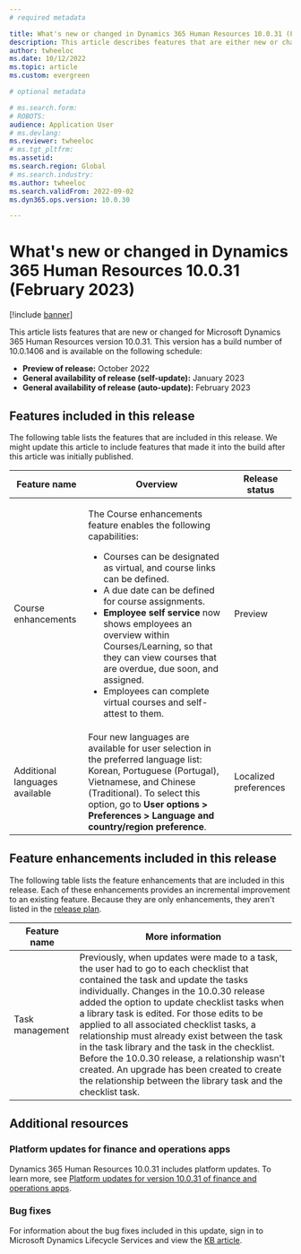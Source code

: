 ```yaml
---
# required metadata

title: What's new or changed in Dynamics 365 Human Resources 10.0.31 (February 2023)
description: This article describes features that are either new or changed in the Microsoft Dynamics 365 Human Resources version 10.0.31 preview release.
author: twheeloc
ms.date: 10/12/2022
ms.topic: article
ms.custom: evergreen

# optional metadata

# ms.search.form: 
# ROBOTS: 
audience: Application User
# ms.devlang: 
ms.reviewer: twheeloc
# ms.tgt_pltfrm: 
ms.assetid: 
ms.search.region: Global
# ms.search.industry: 
ms.author: twheeloc
ms.search.validFrom: 2022-09-02 
ms.dyn365.ops.version: 10.0.30

---
```


# What's new or changed in Dynamics 365 Human Resources 10.0.31 (February 2023)

[!include [banner](../../includes/preview-banner.md)]

This article lists features that are new or changed for Microsoft Dynamics 365 Human Resources version 10.0.31. This version has a build number of 10.0.1406 and is 
available on the following schedule:

- **Preview of release:** October 2022
- **General availability of release (self-update):** January 2023
- **General availability of release (auto-update):** February 2023

## Features included in this release

The following table lists the features that are included in this release. We might update this article to include features that made it into the build after this 
article was initially published.

| Feature name | Overview | Release status |
|----|----|----|
| Course enhancements | <p>The Course enhancements feature enables the following capabilities:</p><ul><li>Courses can be designated as virtual, and course links can be defined.</li><li>A due date can be defined for course assignments.</li><li>**Employee self service** now shows employees an overview within Courses/Learning, so that they can view courses that are overdue, due soon, and assigned.</li><li>Employees can complete virtual courses and self-attest to them.</li></ul><p> | Preview |
| Additional languages available | Four new languages are available for user selection in the preferred language list: Korean, Portuguese (Portugal), Vietnamese, and Chinese (Traditional). To select this option, go to **User options \> Preferences \> Language and country/region preference**. | Localized preferences |  

## Feature enhancements included in this release

The following table lists the feature enhancements that are included in this release. Each of these enhancements provides an incremental improvement to an existing 
feature. Because they are only enhancements, they aren't listed in the [release plan](/dynamics365-release-plan/2021wave2/finance-operations/dynamics365-finance).

| Feature name | More information |
|--------------|------------------|
| Task management | Previously, when updates were made to a task, the user had to go to each checklist that contained the task and update the tasks individually. Changes in the 10.0.30 release added the option to update checklist tasks when a library task is edited. For those edits to be applied to all associated checklist tasks, a relationship must already exist between the task in the task library and the task in the checklist. Before the 10.0.30 release, a relationship wasn't created. An upgrade has been created to create the relationship between the library task and the checklist task. |

## Additional resources

### Platform updates for finance and operations apps

Dynamics 365 Human Resources 10.0.31 includes platform updates. To learn more, see [Platform updates for version 10.0.31 of finance and operations apps](../../fin-ops-core/dev-itpro/get-started/whats-new-platform-updates-10-0-31.md).

### Bug fixes

For information about the bug fixes included in this update, sign in to Microsoft Dynamics Lifecycle Services and view the [KB article](https://fix.lcs.dynamics.com/Issue/Details?bugId=758525).
